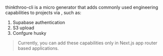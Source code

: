 thinkthroo-cli is a micro generator that adds commonly used engineering capabilities to projects via , such as:
1. Supabase authentication
2. S3 upload
3. Confgure husky

> Currently, you can add these capabilities only in Next.js app router based applications.
